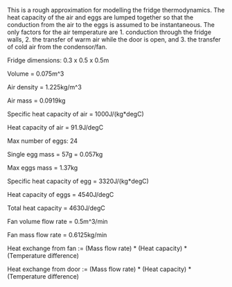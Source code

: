 This is a rough approximation for modelling the fridge thermodynamics. The heat capacity of the air and eggs are lumped together so that the conduction from the air to the eggs is assumed to be instantaneous.
The only factors for the air temperature are 1. conduction through the fridge walls, 2. the transfer of warm air while the door is open, and 3. the transfer of cold air from the condensor/fan.

Fridge dimensions: 0.3 x 0.5 x 0.5m

Volume = 0.075m^3

Air density = 1.225kg/m^3

Air mass = 0.0919kg

Specific heat capacity of air = 1000J/(kg*degC)

Heat capacity of air = 91.9J/degC


Max number of eggs: 24

Single egg mass = 57g = 0.057kg

Max eggs mass = 1.37kg

Specific heat capacity of egg = 3320J/(kg*degC)

Heat capacity of eggs = 4540J/degC


Total heat capacity = 4630J/degC

Fan volume flow rate = 0.5m^3/min

Fan mass flow rate = 0.6125kg/min

Heat exchange from fan := (Mass flow rate) * (Heat capacity) * (Temperature difference)

Heat exchange from door := (Mass flow rate) * (Heat capacity) * (Temperature difference)
